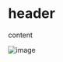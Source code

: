 # header
content

![image](https://github.com/Mamoru-Ikegami/skills-communicate-using-markdown/assets/172012977/8cbcd024-fdbe-4b83-b12f-12814d1ac04a)

